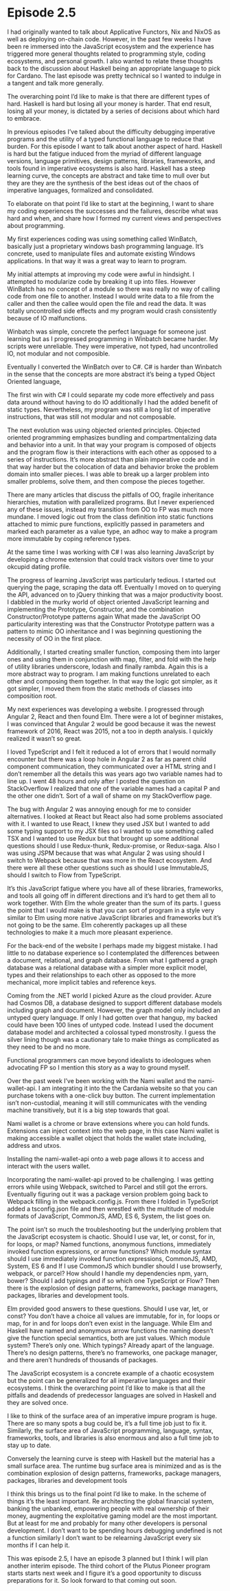 # Episode 2.5

I had originally wanted to talk about Applicative Functors, Nix and NixOS as well as deploying on-chain code.  However, in the past few weeks I have been re immersed into the JavaScript ecosystem and the experience has triggered more general thoughts related to programming style, coding ecosystems, and personal growth.  I also wanted to relate these thoughts back to the discussion about Haskell being an appropriate language to pick for Cardano.  The last episode was pretty technical so I wanted to indulge in a tangent and talk more generally.

The overarching point I’d like to make is that there are different types of hard.  Haskell is hard but losing all your money is harder.   That end result, losing all your money, is dictated by a series of decisions about which hard to embrace.

In previous episodes I’ve talked about the difficulty debugging imperative programs and the utility of a typed functional language to reduce that burden.  For this episode I want to talk about another aspect of hard.  Haskell is hard but the fatigue induced from the myriad of different language versions, language primitives, design patterns, libraries, frameworks, and tools found in imperative ecosystems is also hard.  Haskell has a steep learning curve, the concepts are abstract and take time to mull over but they are they are the synthesis of the best ideas out of the chaos of imperative languages, formalized and consolidated.  

To elaborate on that point I’d like to start at the beginning, I want to share my coding experiences the successes and the failures, describe what was hard and when, and share how I formed my current views and perspectives about programming.

My first experiences coding was using something called WinBatch, basically just a proprietary windows bash programming language.   It’s concrete, used to manipulate files and automate existing Windows applications.  In that way it was a great way to learn to program.  

My initial attempts at improving my code were awful in hindsight.  I attempted to modularize code by breaking it up into files.  However WinBatch has no concept of a module so there was really no way of calling code from one file to another.  Instead I would write data to a file from the caller and then the callee would open the file and read the data.  It was totally uncontrolled side effects and my program would crash consistently because of IO malfunctions.

Winbatch was simple, concrete the perfect language for someone just learning but as I progressed programming in Winbatch became harder.  My scripts were unreliable.  They were imperative, not typed, had uncontrolled IO, not modular and not composible.

Eventually I converted the WinBatch over to C#.  C# is harder than Winbatch in the sense that the concepts are more abstract it’s being a typed Object Oriented language, 

The first win with C# I could separate my code more effectively and pass data around without having to do IO additionally I had the added benefit of static types.  Nevertheless, my program was still a long list of imperative instructions, that was still not modular and not composable.

The next evolution was using objected oriented principles.  Objected oriented programming emphasizes bundling and compartmentalizing data and behavior into a unit.  In that way your program is composed of objects and the program flow is their interactions with each other as opposed to a series of instructions.  It’s more abstract than plain imperative code and in that way harder but the colocation of data and behavior broke the problem domain into smaller pieces.  I was able to break up a larger problem into smaller problems, solve them, and then compose the pieces together.

There are many articles that discuss the pitfalls of OO, fragile inheritance hierarchies, mutation with parallelized programs.  But I never experienced any of these issues, instead my transition from OO to FP was much more mundane.  I moved logic out from the class definition into static functions attached to mimic pure functions, explicitly passed in parameters and marked each parameter as a value type, an adhoc way to make a program more immutable by coping reference types.

At the same time I was working with C# I was also learning JavaScript by developing a chrome extension that could track visitors over time to your okcupid dating profile.  

The progress of learning JavaScript was particularly tedious.  I started out querying the page, scraping the data off.  Eventually I moved on to querying the API, advanced on to jQuery thinking that was a major productivity boost.  I dabbled in the murky world of object oriented JavaScript learning and implementing the Prototype, Constructor, and the combination Constructor/Prototype patterns again What made the JavaScript OO particularity interesting was that the Constructor Prototype pattern was a pattern to mimic OO inheritance and I was beginning questioning the necessity of OO in the first place.

Additionally, I started creating smaller function, composing them into larger ones and using them in conjunction with map, filter, and fold with the help of utility libraries underscore, lodash and finally rambda.  Again this is a more abstract way to program.  I am making functions unrelated to each other and composing them together.  In that way the logic got simpler, as it got simpler, I moved them from the static methods of classes into composition root.

My next experiences was developing a website.  I progressed through Angular 2, React and then found Elm.  There were a lot of beginner mistakes, I was convinced that Angular 2 would be good because it was the newest framework of 2016, React was 2015, not a too in depth analysis.  I quickly realized it wasn’t so great.  

I loved TypeScript and I felt it reduced a lot of errors that I would normally encounter but there was a loop hole in Angular 2 as far as parent child component communication, they communicated over a HTML string and I don’t remember all the details this was years ago two variable names had to line up.  I went 48 hours and only after I posted the question on StackOverflow I realized that one of the variable names had a capital P and the other one didn’t.  Sort of a wall of shame on my StackOverflow page.

The bug with Angular 2 was annoying enough for me to consider alternatives.  I looked at React but React also had some problems associated with it.  I wanted to use React, I knew they used JSX but I wanted to add some typing support to my JSX files so I wanted to use something called TSX and I wanted to use Redux but that brought up some additional questions should I use Redux-thunk, Redux-promise, or Redux-saga.  Also I was using JSPM because that was what Angular 2 was using  should I switch to Webpack because that was more in the React ecosystem.  And there were all these other questions such as should I use ImmutableJS, should I switch to Flow from TypeScript.

It’s this JavaScript fatigue where you have all of these libraries, frameworks, and tools all going off in different directions and it’s hard to get them all to work together.  With Elm the whole greater than the sum of its parts.  I guess the point that I would make is that you can sort of program in a style very similar to Elm using more native JavaScript libraries and frameworks but it’s not going to be the same.  Elm coherently packages up all these technologies to make it a much more pleasant experience.

For the back-end of the website I perhaps made my biggest mistake.    I had little to no database experience so I contemplated the differences between a document, relational, and graph database.  From what I gathered a graph database was a relational database with a simpler more explicit model, types and their relationships to each other as opposed to the more mechanical, more implicit tables and reference keys.

Coming from the .NET world I picked Azure as the cloud provider.  Azure had Cosmos DB, a database designed to support different database models including graph and document.  However, the graph model only included an untyped query language.  If only I had gotten over that hangup, my backed could have been 100 lines of untyped code.  Instead I used the document database model and architected a colossal typed monstrosity.  I guess the silver lining though was a cautionary tale to make things as complicated as they need to be and no more.

Functional programmers can move beyond idealists to ideologues when advocating FP so I mention this story as a way to ground myself.

Over the past week I’ve been working with the Nami wallet and the nami-wallet-api.  I am integrating it into the the Cardania website so that you can purchase tokens with a one-click buy button.  The current implementation isn’t non-custodial, meaning it will still communicates with the vending machine transitively, but it is a big step towards that goal.

Nami wallet is a chrome or brave extensions where you can hold funds.  Extensions can inject context into the web page, in this case Nami wallet is making accessible a wallet object that holds the wallet state including, address and utxos.  

Installing the nami-wallet-api onto a web page allows it to access and interact with the users wallet.  

Incorporating the nami-wallet-api proved to be challenging.  I was getting errors while using Webpack, switched to Parcel and still got the errors.  Eventually figuring out it was a package version problem going back to Webpack filling in the webpack.config.js.  From there I folded in TypeScript added a tsconfig.json file and then wrestled with the multitude of module formats of JavaScript, CommonJS, AMD, ES 6, System, the list goes on.

The point isn’t so much the troubleshooting but the underlying problem that the JavaScript ecosystem is chaotic.  Should I use var, let, or const, for in, for loops, or map?  Named functions, anonymous functions, immediately invoked function expressions, or arrow functions? Which module syntax should I use immediately invoked function expressions, CommonJS, AMD, System, ES 6 and If I use CommonJS which bundler should I use browserfy, webpack, or parcel?  How should I handle my dependencies npm, yarn, bower?  Should I add typings and if so which one TypeScript or Flow?  Then there is the explosion of design patterns, frameworks, package managers, packages, libraries and development tools.  

Elm provided good answers to these questions.  Should I use var, let, or const? You don’t have a choice all values are immutable, for in, for loops or map, for in and for loops don’t even exist in the language.  While Elm and Haskell have named and anonymous arrow functions the naming doesn’t give the function special semantics, both are just values.  Which module system? There’s only one.  Which typings? Already apart of the language.  There’s no design patterns, there’s no frameworks, one package manager, and there aren’t hundreds of thousands of packages.

The JavaScript ecosystem is a concrete example of a chaotic ecosystem but the point can be generalized for all imperative languages and their ecosystems.  I think the overarching point I’d like to make is that all the pitfalls and deadends of predecessor languages are solved in Haskell and they are solved once.  

I like to think of the surface area of an imperative impure program is huge.  There are so many spots a bug could be, it’s a full time job just to fix it.  Similarly, the surface area of JavaScript programming, language, syntax, frameworks, tools, and libraries is also enormous and also a full time job to stay up to date.

Conversely the learning curve is steep with Haskell but the material has a small surface area.  The runtime bug surface area is minimized and as is the combination explosion of design patterns, frameworks, package managers, packages, libraries and development tools

I think this brings us to the final point I’d like to make. In the scheme of things it’s the least important. Re architecting the global financial system, banking the unbanked, empowering people with real ownership of their money, augmenting the exploitative gaming model are the most important.  But at least for me and probably for many other developers is personal development.  I don’t want to be spending hours debugging undefined is not a function similarly I don’t want to be relearning JavaScript every six months if I can help it.

This was episode 2.5, I have an episode 3 planned but I think I will plan another interim episode.  The third cohort of the Plutus Pioneer program starts starts next week and I figure it’s a good opportunity to discuss preparations for it.  So look forward to that coming out soon.
